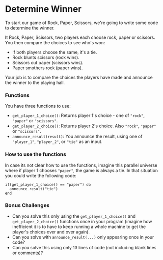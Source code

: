 # Determine Winner

To start our game of Rock, Paper, Scissors, we're going to write some code to determine the winner.

It Rock, Paper, Scissors, two players each choose rock, paper or scissors. You then compare the choices to see who's won:

- If both players choose the same, it's a tie.
- Rock blunts scissors (rock wins).
- Scissors cut paper (scissors wins).
- Paper smothers rock (paper wins).

Your job is to compare the choices the players have made and announce the winner to the playing hall.

### Functions

You have three functions to use:

- `get_player_1_choice()`: Returns player 1's choice - one of `"rock"`, `"paper"` or `"scissors"`.
- `get_player_2_choice()`: Returns player 2's choice. Also `"rock"`, `"paper"` or `"scissors"`.
- `announce_result(result)`: You announce the result, using one of `"player_1"`, `"player_2"`, or `"tie"` as an input.

### How to use the functions

In case its not clear how to use the functions, imagine this parallel universe where if player 1 chooses `"paper"`, the game is always a tie. In that situation you could write the following code:

```
if(get_player_1_choice() == "paper") do
  announce_result("tie")
end
```

### Bonus Challenges

- Can you solve this only using the `get_player_1_choice()` and `get_player_2_choice()` functions once in your program (imagine how inefficient it is to have to keep running a whole machine to get the player's choices over and over again).
- Can you solve with `announce_result(...)` only appearing once in your code?
- Can you solve this using only 13 lines of code (not including blank lines or comments)?
